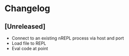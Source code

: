 # Changelog

## [Unreleased]

- Connect to an existing nREPL process via host and port
- Load file to REPL
- Eval code at point

